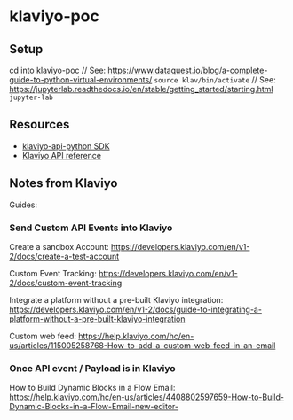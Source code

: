 # klaviyo-poc

## Setup
cd into klaviyo-poc
// See: https://www.dataquest.io/blog/a-complete-guide-to-python-virtual-environments/
`source klav/bin/activate`
// See: https://jupyterlab.readthedocs.io/en/stable/getting_started/starting.html
`jupyter-lab`

## Resources
* [klaviyo-api-python SDK](https://github.com/klaviyo/klaviyo-api-python)
* [Klaviyo API reference](https://developers.klaviyo.com/en/v1-2/reference/api-overview)

## Notes from Klaviyo
Guides:

### Send Custom API Events into Klaviyo

Create a sandbox Account: https://developers.klaviyo.com/en/v1-2/docs/create-a-test-account

Custom Event Tracking: https://developers.klaviyo.com/en/v1-2/docs/custom-event-tracking

Integrate a platform without a pre-built Klaviyo integration: https://developers.klaviyo.com/en/v1-2/docs/guide-to-integrating-a-platform-without-a-pre-built-klaviyo-integration

Custom web feed: https://help.klaviyo.com/hc/en-us/articles/115005258768-How-to-add-a-custom-web-feed-in-an-email 

### Once API event / Payload is in Klaviyo

How to Build Dynamic Blocks in a Flow Email: https://help.klaviyo.com/hc/en-us/articles/4408802597659-How-to-Build-Dynamic-Blocks-in-a-Flow-Email-new-editor-